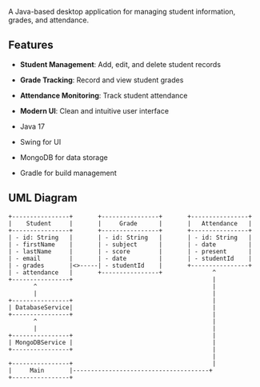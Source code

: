 A Java-based desktop application for managing student information, grades, and attendance.

## Features

- **Student Management**: Add, edit, and delete student records
- **Grade Tracking**: Record and view student grades
- **Attendance Monitoring**: Track student attendance
- **Modern UI**: Clean and intuitive user interface

- Java 17
- Swing for UI
- MongoDB for data storage
- Gradle for build management

## UML Diagram

```
+----------------+       +----------------+       +----------------+
|    Student     |       |     Grade      |       |   Attendance   |
+----------------+       +----------------+       +----------------+
| - id: String   |       | - id: String   |       | - id: String   |
| - firstName    |       | - subject      |       | - date         |
| - lastName     |       | - score        |       | - present      |
| - email        |       | - date         |       | - studentId    |
| - grades       |<>-----| - studentId    |       +----------------+
| - attendance   |       +----------------+              ^
+----------------+                                       |
       ^                                                 |
       |                                                 |
+----------------+                                       |
| DatabaseService|                                       |
+----------------+                                       |
       ^                                                 |
       |                                                 |
+----------------+                                       |
| MongoDBService |                                       |
+----------------+                                       |
                                                         |
+----------------+                                       |
|     Main       |--------------------------------------+
+----------------+
```


